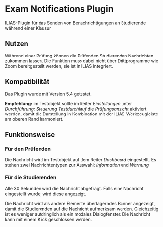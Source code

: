 # Exam Notifications Plugin

ILIAS-Plugin für das Senden von Benachrichtigungen an Studierende während einer Klausur

## Nutzen

Während einer Prüfung können die Prüfenden Studierenden Nachrichten zukommen lassen. Die Funktion muss dabei nicht über Drittprogramme wie Zoom bereitgestellt werden, sie ist in ILIAS integriert.

## Kompatibilität

Das Plugin wurde mit Version 5.4 getestet.

**Empfehlung:** im Testobjekt sollte im Reiter _Einstellungen_ unter _Durchführung: Steuerung Testdurchlauf_ die _Prüfungsansicht_ aktiviert werden, damit die Darstellung in Kombination mit der ILIAS-Werkzeugleiste am oberen Rand harmoniert.

## Funktionsweise

### Für den Prüfenden
Die Nachricht wird im Testobjekt auf dem Reiter _Dashboard_ eingestellt. Es stehen zwei Nachrichtentypen zur Auswahl: _Information_ und _Warnung_

### Für die Studierenden
Alle 30 Sekunden wird die Nachricht abgefragt. Falls eine Nachricht eingestellt wurde, wird diese angezeigt.

Die Nachricht wird als andere Elemente überlagerndes Banner angezeigt, damit die Studierenden auf die Nachricht aufmerksam werden. Gleichzeitig ist es weniger aufdringlich als ein modales Dialogfenster.
Die Nachricht kann mit einem Klick geschlossen werden.
